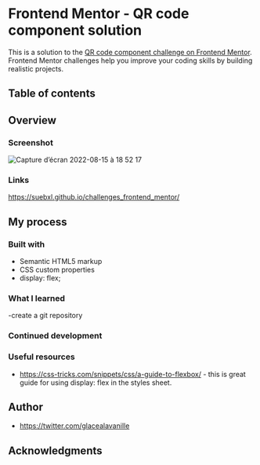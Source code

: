 # Frontend Mentor - QR code component solution

This is a solution to the [QR code component challenge on Frontend Mentor](https://www.frontendmentor.io/challenges/qr-code-component-iux_sIO_H). Frontend Mentor challenges help you improve your coding skills by building realistic projects.

## Table of contents


## Overview

### Screenshot

![Capture d’écran 2022-08-15 à 18 52 17](https://user-images.githubusercontent.com/73802863/185251584-1c53b06a-0ac2-441f-bff7-ca00b83a01fb.png)

### Links
https://suebxl.github.io/challenges_frontend_mentor/

## My process

### Built with

- Semantic HTML5 markup
- CSS custom properties
- display: flex;



### What I learned
-create a git repository

### Continued development



### Useful resources

-  https://css-tricks.com/snippets/css/a-guide-to-flexbox/ - this is great guide for using display: flex in the styles sheet.


## Author

- https://twitter.com/glacealavanille


## Acknowledgments
